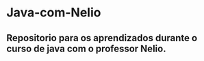 # Java-com-Nelio
## Repositorio para os aprendizados durante o curso de java com o professor Nelio.
